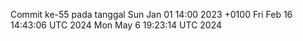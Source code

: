 Commit ke-55 pada tanggal Sun Jan 01 14:00 2023 +0100
Fri Feb 16 14:43:06 UTC 2024
Mon May  6 19:23:14 UTC 2024
